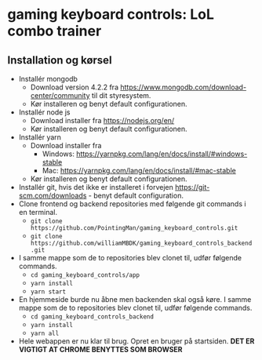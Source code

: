 # gaming keyboard controls: LoL combo trainer

## Installation og kørsel
* Installér mongodb
    * Download version 4.2.2 fra https://www.mongodb.com/download-center/community til dit styresystem.
    * Kør installeren og benyt default configurationen.
* Installér node js
    * Download installer fra https://nodejs.org/en/
    * Kør installeren og benyt default configurationen.
* Installér yarn
    * Download installer fra 
        * Windows: https://yarnpkg.com/lang/en/docs/install/#windows-stable
        * Mac: https://yarnpkg.com/lang/en/docs/install/#mac-stable
    * Kør installeren og benyt default configurationen.
* Installér git, hvis det ikke er installeret i forvejen https://git-scm.com/downloads - benyt default configuration.
* Clone frontend og backend repositories med følgende git commands i en terminal.
    * `git clone https://github.com/PointingMan/gaming_keyboard_controls.git`
    * `git clone https://github.com/williamMBDK/gaming_keyboard_controls_backend.git`
* I samme mappe som de to repositories blev clonet til, udfør følgende commands.
    * `cd gaming_keyboard_controls/app`
    * `yarn install`
    * `yarn start`
* En hjemmeside burde nu åbne men backenden skal også køre. I samme mappe som de to repositories blev clonet til, udfør følgende commands.
    * `cd gaming_keyboard_controls_backend`
    * `yarn install`
    * `yarn all`
* Hele webappen er nu klar til brug. Opret en bruger på startsiden. **DET ER VIGTIGT AT CHROME BENYTTES SOM BROWSER**
